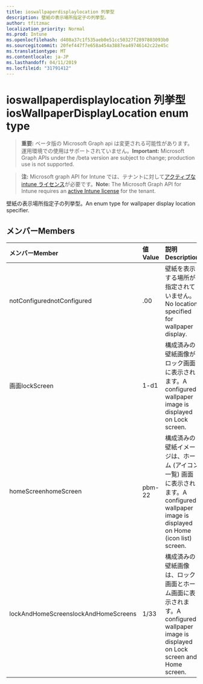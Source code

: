 ```yaml
---
title: ioswallpaperdisplaylocation 列挙型
description: 壁紙の表示場所指定子の列挙型。
author: tfitzmac
localization_priority: Normal
ms.prod: Intune
ms.openlocfilehash: d408a37c1f535aeb0e51cc50327f2897803093b0
ms.sourcegitcommit: 20fef447f7e658a454a3887ea49746142c22e45c
ms.translationtype: MT
ms.contentlocale: ja-JP
ms.lasthandoff: 04/11/2019
ms.locfileid: "31791412"
---
```

# <a name="ioswallpaperdisplaylocation-enum-type"></a><span data-ttu-id="1c0a8-103">ioswallpaperdisplaylocation 列挙型</span><span class="sxs-lookup"><span data-stu-id="1c0a8-103">iosWallpaperDisplayLocation enum type</span></span>

> <span data-ttu-id="1c0a8-104">**重要:** ベータ版の Microsoft Graph api は変更される可能性があります。運用環境での使用はサポートされていません。</span><span class="sxs-lookup"><span data-stu-id="1c0a8-104">**Important:** Microsoft Graph APIs under the /beta version are subject to change; production use is not supported.</span></span>

> <span data-ttu-id="1c0a8-105">**注:** Microsoft graph API for Intune では、テナントに対して[アクティブな intune ライセンス](https://go.microsoft.com/fwlink/?linkid=839381)が必要です。</span><span class="sxs-lookup"><span data-stu-id="1c0a8-105">**Note:** The Microsoft Graph API for Intune requires an [active Intune license](https://go.microsoft.com/fwlink/?linkid=839381) for the tenant.</span></span>

<span data-ttu-id="1c0a8-106">壁紙の表示場所指定子の列挙型。</span><span class="sxs-lookup"><span data-stu-id="1c0a8-106">An enum type for wallpaper display location specifier.</span></span>

## <a name="members"></a><span data-ttu-id="1c0a8-107">メンバー</span><span class="sxs-lookup"><span data-stu-id="1c0a8-107">Members</span></span>
|<span data-ttu-id="1c0a8-108">メンバー</span><span class="sxs-lookup"><span data-stu-id="1c0a8-108">Member</span></span>|<span data-ttu-id="1c0a8-109">値</span><span class="sxs-lookup"><span data-stu-id="1c0a8-109">Value</span></span>|<span data-ttu-id="1c0a8-110">説明</span><span class="sxs-lookup"><span data-stu-id="1c0a8-110">Description</span></span>|
|:---|:---|:---|
|<span data-ttu-id="1c0a8-111">notConfigured</span><span class="sxs-lookup"><span data-stu-id="1c0a8-111">notConfigured</span></span>|<span data-ttu-id="1c0a8-112">.0</span><span class="sxs-lookup"><span data-stu-id="1c0a8-112">0</span></span>|<span data-ttu-id="1c0a8-113">壁紙を表示する場所が指定されていません。</span><span class="sxs-lookup"><span data-stu-id="1c0a8-113">No location specified for wallpaper display.</span></span>|
|<span data-ttu-id="1c0a8-114">画面</span><span class="sxs-lookup"><span data-stu-id="1c0a8-114">lockScreen</span></span>|<span data-ttu-id="1c0a8-115">1-d</span><span class="sxs-lookup"><span data-stu-id="1c0a8-115">1</span></span>|<span data-ttu-id="1c0a8-116">構成済みの壁紙画像がロック画面に表示されます。</span><span class="sxs-lookup"><span data-stu-id="1c0a8-116">A configured wallpaper image is displayed on Lock screen.</span></span>|
|<span data-ttu-id="1c0a8-117">homeScreen</span><span class="sxs-lookup"><span data-stu-id="1c0a8-117">homeScreen</span></span>|<span data-ttu-id="1c0a8-118">pbm-2</span><span class="sxs-lookup"><span data-stu-id="1c0a8-118">2</span></span>|<span data-ttu-id="1c0a8-119">構成済みの壁紙イメージは、ホーム (アイコン一覧) 画面に表示されます。</span><span class="sxs-lookup"><span data-stu-id="1c0a8-119">A configured wallpaper image is displayed on Home (icon list) screen.</span></span>|
|<span data-ttu-id="1c0a8-120">lockAndHomeScreens</span><span class="sxs-lookup"><span data-stu-id="1c0a8-120">lockAndHomeScreens</span></span>|<span data-ttu-id="1c0a8-121">1/3</span><span class="sxs-lookup"><span data-stu-id="1c0a8-121">3</span></span>|<span data-ttu-id="1c0a8-122">構成済みの壁紙画像は、ロック画面とホーム画面に表示されます。</span><span class="sxs-lookup"><span data-stu-id="1c0a8-122">A configured wallpaper image is displayed on Lock screen and Home screen.</span></span>|





